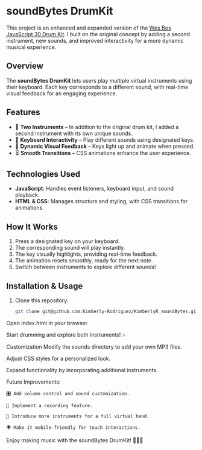 # soundBytes DrumKit  

This project is an enhanced and expanded version of the [Wes Bos JavaScript 30 Drum Kit](https://courses.wesbos.com/account/signin). I built on the original concept by adding a second instrument, new sounds, and improved interactivity for a more dynamic musical experience.  

## Overview  

The **soundBytes DrumKit** lets users play multiple virtual instruments using their keyboard. Each key corresponds to a different sound, with real-time visual feedback for an engaging experience.  

## Features  

- 🎵 **Two Instruments** – In addition to the original drum kit, I added a second instrument with its own unique sounds.  
- 🎹 **Keyboard Interactivity** – Play different sounds using designated keys.  
- 🎨 **Dynamic Visual Feedback** – Keys light up and animate when pressed.  
- ⏳ **Smooth Transitions** – CSS animations enhance the user experience.  

## Technologies Used  

- **JavaScript**: Handles event listeners, keyboard input, and sound playback.  
- **HTML & CSS**: Manages structure and styling, with CSS transitions for animations.  

## How It Works  

1. Press a designated key on your keyboard.  
2. The corresponding sound will play instantly.  
3. The key visually highlights, providing real-time feedback.  
4. The animation resets smoothly, ready for the next note.  
5. Switch between instruments to explore different sounds!  

## Installation & Usage  

1. Clone this repository:  
   ```sh  
   git clone git@github.com:Kimberly-Rodriguez/KimberlyR_soundBytes.git 

  Open index.html in your browser.

  Start drumming and explore both instruments! 🎶

  Customization
  Modify the sounds directory to add your own MP3 files.

  Adjust CSS styles for a personalized look.

  Expand functionality by incorporating additional instruments.

  Future Improvements:

    🎛️ Add volume control and sound customization.

    🥁 Implement a recording feature.

    🎸 Introduce more instruments for a full virtual band.

    🌍 Make it mobile-friendly for touch interactions.

  Enjoy making music with the soundBytes DrumKit! 🚀🥁🎸